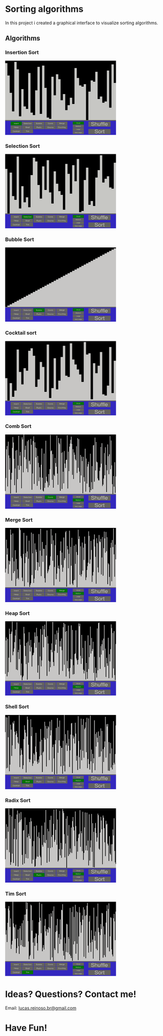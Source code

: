 # Sorting algorithms 

In this project i created a graphical interface to visualize sorting algorithms.

## Algorithms

### Insertion Sort

<img src= "https://github.com/EuReinoso/Sorting-Algorithms/blob/master/assets/insert.gif" width="360" height="240"/>

### Selection Sort

<img src= "https://github.com/EuReinoso/Sorting-Algorithms/blob/master/assets/selection.gif" width="360" height="240"/>

### Bubble Sort

<img src= "https://github.com/EuReinoso/Sorting-Algorithms/blob/master/assets/bubble.gif" width="360" height="240"/>

### Cocktail sort

<img src= "https://github.com/EuReinoso/Sorting-Algorithms/blob/master/assets/cocktail.gif" width="360" height="240"/>

### Comb Sort

<img src= "https://github.com/EuReinoso/Sorting-Algorithms/blob/master/assets/comb.gif" width="360" height="240"/>

### Merge Sort

<img src= "https://github.com/EuReinoso/Sorting-Algorithms/blob/master/assets/merge.gif" width="360" height="240"/>

### Heap Sort

<img src= "https://github.com/EuReinoso/Sorting-Algorithms/blob/master/assets/heap.gif" width="360" height="240"/>

### Shell Sort

<img src= "https://github.com/EuReinoso/Sorting-Algorithms/blob/master/assets/shell.gif" width="360" height="240"/>

### Radix Sort 

<img src= "https://github.com/EuReinoso/Sorting-Algorithms/blob/master/assets/radix.gif" width="360" height="240"/>

### Tim Sort

<img src= "https://github.com/EuReinoso/Sorting-Algorithms/blob/master/assets/tim.gif" width="360" height="240"/>

# Ideas? Questions? Contact me!

Email: lucas.reinoso.br@gmail.com

# Have Fun!